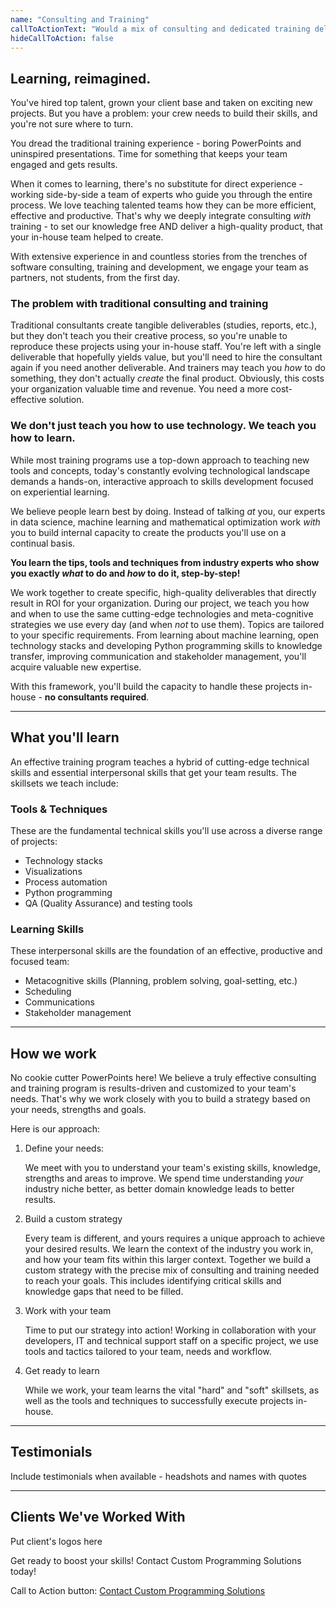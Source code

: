 ```yaml
---
name: "Consulting and Training"
callToActionText: "Would a mix of consulting and dedicated training deliver better value for your organization? We'd love to learn more about your consulting and training needs. Contact us today."
hideCallToAction: false
---
```


## Learning, reimagined.

You've hired top talent, grown your client base and taken on exciting new projects. But you have a problem: your crew needs to build their skills, and you're not sure where to turn. 

You dread the traditional training experience - boring PowerPoints and uninspired presentations. Time for something that keeps your team engaged and gets results. 

When it comes to learning, there's no substitute for direct experience - working side-by-side a team of experts who guide you through the entire process. We love teaching talented teams how they can be more efficient, effective and productive. That's why we deeply integrate consulting *with* training - to set our knowledge free AND deliver a high-quality product, that your in-house team helped to create.

With extensive experience in and countless stories from the trenches of software consulting, training and development, we engage your team as partners, not students, from the first day.

### The problem with traditional consulting and training

Traditional consultants create tangible deliverables (studies, reports, etc.), but they don't teach you their creative process, so you're unable to reproduce these projects using your in-house staff. You're left with a single deliverable that hopefully yields value, but you'll need to hire the consultant again if you need another deliverable. And trainers may teach you *how* to do something, they don't actually *create* the final product. Obviously, this costs your organization valuable time and revenue. You need a more cost-effective solution.  

### We don't just teach you how to use technology. We teach you how to learn.

While most training programs use a top-down approach to teaching new tools and concepts, today's constantly evolving technological landscape demands a hands-on, interactive approach to skills development focused on experiential learning.

We believe people learn best by doing. Instead of talking *at* you, our experts in data science, machine learning and mathematical optimization work *with* you to build internal capacity to create the products you'll use on a continual basis.

**You learn the tips, tools and techniques from industry experts who show you exactly *what* to do and *how* to do it, step-by-step!**

We work together to create specific, high-quality deliverables that directly result in ROI for your organization. During our project, we teach you how and when to use the same cutting-edge technologies and meta-cognitive strategies we use every day (and when *not* to use them). Topics are tailored to your specific requirements. From learning about machine learning, open technology stacks and developing Python programming skills to knowledge transfer, improving communication and stakeholder management, you'll acquire valuable new expertise.

With this framework, you'll build the capacity to handle these projects in-house - **no consultants required**.

------

## What you'll learn

An effective training program teaches a hybrid of cutting-edge technical skills and essential interpersonal skills that get your team results. The skillsets we teach include:

### Tools & Techniques

These are the fundamental technical skills you'll use across a diverse range of projects:

- Technology stacks
- Visualizations
- Process automation
- Python programming
- QA (Quality Assurance) and testing tools

### Learning Skills

These interpersonal skills are the foundation of an effective, productive and focused team:

- Metacognitive skills (Planning, problem solving, goal-setting, etc.)
- Scheduling
- Communications
- Stakeholder management

------

## How we work

No cookie cutter PowerPoints here! We believe a truly effective consulting and training program is results-driven and customized to your team's needs. That's why we work closely with you to build a strategy based on your needs, strengths and goals.

Here is our approach:

1. Define your needs:

    We meet with you to understand your team's existing skills, knowledge, strengths and areas to improve. We spend time understanding *your* industry niche better, as better domain knowledge leads to better results. 

2. Build a custom strategy

   Every team is different, and yours requires a unique approach to achieve your desired results. We learn the context of the industry you work in, and how your team fits within this larger context. Together we build a custom strategy with the precise mix of consulting and training needed to reach your goals. This includes identifying critical skills and knowledge gaps that need to be filled.

3. Work with your team

   Time to put our strategy into action! Working in collaboration with your developers, IT and technical support staff on a specific project, we use tools and tactics tailored to your team, needs and workflow.

4. Get ready to learn

   While we work, your team learns the vital "hard" and "soft" skillsets, as well as the tools and techniques to successfully execute projects in-house.

------

##  Testimonials 

Include testimonials when available - headshots and names with quotes

------

## Clients We've Worked With

Put client's logos here



Get ready to boost your skills! Contact Custom Programming Solutions today! 



Call to Action button: [Contact Custom Programming Solutions](https://www.customprogrammingsolutions.com/contact/)

